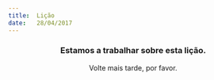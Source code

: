 ```yaml
---
title:  Lição
date:   28/04/2017
---
```


### <center>Estamos a trabalhar sobre esta lição.</center>
<center>Volte mais tarde, por favor.</center>
